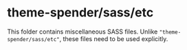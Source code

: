 # theme-spender/sass/etc

This folder contains miscellaneous SASS files. Unlike `"theme-spender/sass/etc"`, these files
need to be used explicitly.
